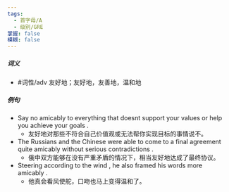 ```yaml
---
tags:
  - 首字母/A
  - 级别/GRE
掌握: false
模糊: false
---
```

##### 词义
- #词性/adv  友好地；友好地，友善地，温和地
##### 例句
- Say no amicably to everything that doesnt support your values or help you achieve your goals .
	- 友好地对那些不符合自己价值观或无法帮你实现目标的事情说不。
- The Russians and the Chinese were able to come to a final agreement quite amicably without serious contradictions .
	- 俄中双方能够在没有严重矛盾的情况下，相当友好地达成了最终协议。
- Steering according to the wind , he also framed his words more amicably .
	- 他真会看风使舵，口吻也马上变得温和了。

